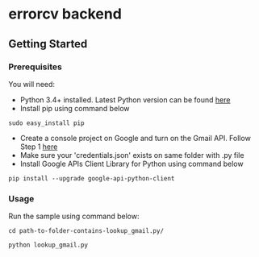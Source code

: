 # errorcv backend

## Getting Started

### Prerequisites
You will need:

- Python 3.4+ installed. Latest Python version can be found [here](https://www.python.org/downloads/)
- Install pip using command below
```
sudo easy_install pip
```
- Create a console project on Google and turn on the Gmail API. Follow Step 1 [here](https://developers.google.com/gmail/api/quickstart/python)
- Make sure your 'credentials.json' exists on same folder with .py file
- Install Google APIs Client Library for Python using command below
```
pip install --upgrade google-api-python-client
```

### Usage

Run the sample using command below:
```
cd path-to-folder-contains-lookup_gmail.py/
```
```
python lookup_gmail.py
```
